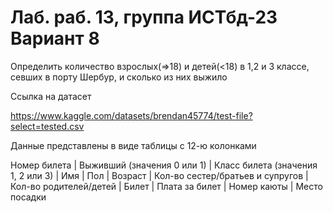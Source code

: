 # Лаб. раб. 13, группа ИСТбд-23 Вариант 8

Определить количество взрослых(=>18) и детей(<18) в 1,2 и 3 классе, севших в порту Шербур, и сколько из них выжило

Ссылка на датасет

https://www.kaggle.com/datasets/brendan45774/test-file?select=tested.csv

Данные представлены в виде таблицы с 12-ю колонками

Номер билета | Выживший (значения 0 или 1) | Класс билета (значения 1, 2 или 3) | Имя | Пол | Возраст | Кол-во сестер/братьев и супругов | Кол-во родителей/детей | Билет | Плата за билет | Номер каюты | Место посадки

